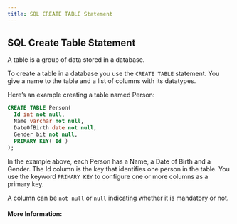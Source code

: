 ```yaml
---
title: SQL CREATE TABLE Statement
---
```

## SQL Create Table Statement

<!-- The article goes here, in GitHub-flavored Markdown. Feel free to add YouTube videos, images, and CodePen/JSBin embeds  -->

A table is a group of data stored in a database.

To create a table in a database you use the `CREATE TABLE` statement. You give a name to the table and a list of columns with its datatypes.

Here’s an example creating a table named Person:
```sql
CREATE TABLE Person(
  Id int not null,
  Name varchar not null,
  DateOfBirth date not null,
  Gender bit not null,
  PRIMARY KEY( Id )
);
```

In the example above, each Person has a Name, a Date of Birth and a Gender. The Id column is the key that identifies one person in the table. You use the keyword `PRIMARY KEY` to configure one or more columns as a primary key.

A column can be `not null` or `null` indicating whether it is mandatory or not.


#### More Information:
<!-- Please add any articles you think might be helpful to read before writing the article -->


